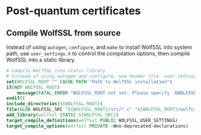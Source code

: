 # Post-quantum certificates

## Compile WolfSSL from source
Instead of using `autogen`, `configure`, and `make` to install WolfSSL into system path, use `user_settings.h` to control the compilation options, then compile WolfSSL into a static library.

```cmake
# Compile WolfSSL into static library
# Instead of using autogen and configure, use header file `user_settings.h`
set(WOLFSSL_ROOT "" CACHE PATH "Path to WolfSSL installation")
if(NOT WOLFSSL_ROOT)
    message(FATAL_ERROR "WOLFSSL_ROOT not set. Please specify -DWOLFSSL_ROOT=/path/to/wolfssl")
endif()
include_directories(${WOLFSSL_ROOT})
file(GLOB WOLFSSL_SRC "${WOLFSSL_ROOT}/src/*.c" "${WOLFSSL_ROOT}/wolfcrypt/src/*.c")
add_library(wolfssl STATIC ${WOLFSSL_SRC})
target_compile_definitions(wolfssl PUBLIC WOLFSSL_USER_SETTINGS)
target_compile_options(wolfssl PRIVATE -Wno-deprecated-declarations)
```
